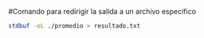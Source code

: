 #Comando para redirigir la salida a un archivo especifico
```sh
stdbuf -oL ./promedio > resultado.txt
```
